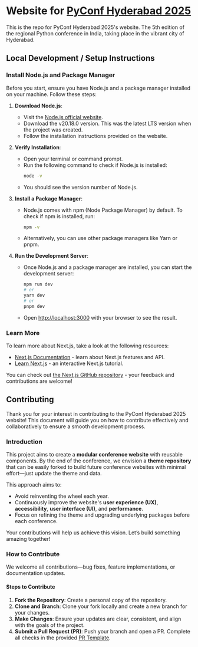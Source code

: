 # Website for [PyConf Hyderabad 2025](http://2025.pyconfhyd.org/)
This is the repo for PyConf Hyderabad 2025's website. The 5th edition of the regional Python conference in India, taking place in the vibrant city of Hyderabad.

## Local Development / Setup Instructions

### Install Node.js and Package Manager

Before you start, ensure you have Node.js and a package manager installed on your machine. Follow these steps:

1. **Download Node.js**:

   - Visit the [Node.js official website](https://nodejs.org/).
   - Download the v20.18.0 version. This was the latest LTS version when the project was created.
   - Follow the installation instructions provided on the website.

2. **Verify Installation**:

   - Open your terminal or command prompt.
   - Run the following command to check if Node.js is installed:
     ```bash
     node -v
     ```
   - You should see the version number of Node.js.

3. **Install a Package Manager**:
   - Node.js comes with npm (Node Package Manager) by default. To check if npm is installed, run:
     ```bash
     npm -v
     ```
   - Alternatively, you can use other package managers like Yarn or pnpm.

4. **Run the Development Server**:
   - Once Node.js and a package manager are installed, you can start the development server:
      ```bash
      npm run dev
      # or
      yarn dev
      # or
      pnpm dev
      ```

   - Open [http://localhost:3000](http://localhost:3000) with your browser to see the result.

### Learn More

To learn more about Next.js, take a look at the following resources:

- [Next.js Documentation](https://nextjs.org/docs) - learn about Next.js features and API.
- [Learn Next.js](https://nextjs.org/learn) - an interactive Next.js tutorial.

You can check out [the Next.js GitHub repository](https://github.com/vercel/next.js) - your feedback and contributions are welcome!


## Contributing
Thank you for your interest in contributing to the PyConf Hyderabad 2025 website! This document will guide you on how to contribute effectively and collaboratively to ensure a smooth development process.

### Introduction
This project aims to create a **modular conference website** with reusable components. By the end of the conference, we envision a **theme repository** that can be easily forked to build future conference websites with minimal effort—just update the theme and data.

This approach aims to:
- Avoid reinventing the wheel each year.
- Continuously improve the website's **user experience (UX)**, **accessibility**, **user interface (UI)**, and **performance**.
- Focus on refining the theme and upgrading underlying packages before each conference.

Your contributions will help us achieve this vision. Let’s build something amazing together!

### How to Contribute

We welcome all contributions—bug fixes, feature implementations, or documentation updates.

#### Steps to Contribute
1. **Fork the Repository**: Create a personal copy of the repository.
2. **Clone and Branch**: Clone your fork locally and create a new branch for your changes.
3. **Make Changes**: Ensure your updates are clear, consistent, and align with the goals of the project.
4. **Submit a Pull Request (PR)**: Push your branch and open a PR. Complete all checks in the provided [PR Template](.github/pull_request_template.md).
